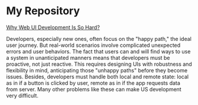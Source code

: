 # My Repository

[Why Web UI Development Is So Hard?](https://itnext.io/why-web-ui-development-is-so-hard-a88c47f4b3c5)

Developers, especially new ones, often focus on the "happy path," the ideal user journey. But real-world scenarios involve complicated unexpected errors and user behaviors. The fact that users can and will find ways to use a system in unanticipated manners means that developers must be proactive, not just reactive. This requires designing UIs with robustness and flexibility in mind, anticipating those "unhappy paths" before they become issues. Besides, developers must handle both local and remote state: local as in if a button is clicked by user, remote as in if the app requests data from server. Many other problems like these can make US development very difficult.